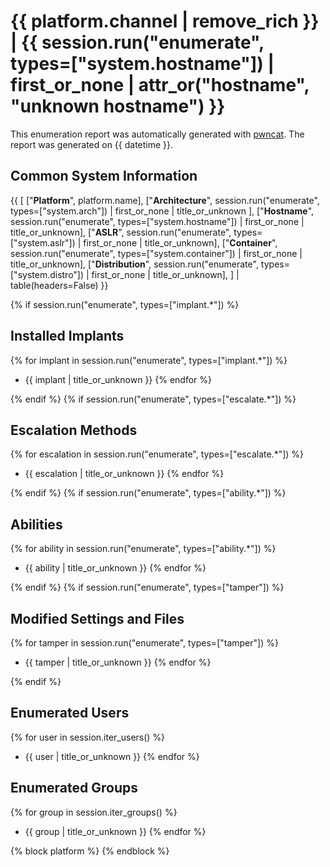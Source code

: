 # {{ platform.channel | remove_rich }} | {{ session.run("enumerate", types=["system.hostname"]) | first_or_none | attr_or("hostname", "unknown hostname") }}

This enumeration report was automatically generated with [pwncat](https://github.com/calebstewart/pwncat).
The report was generated on {{ datetime }}.

## Common System Information

{{ [
    ["**Platform**", platform.name],
    ["**Architecture**", session.run("enumerate", types=["system.arch"]) | first_or_none | title_or_unknown ],
    ["**Hostname**", session.run("enumerate", types=["system.hostname"]) | first_or_none | title_or_unknown],
    ["**ASLR**", session.run("enumerate", types=["system.aslr"]) | first_or_none | title_or_unknown],
    ["**Container**", session.run("enumerate", types=["system.container"]) | first_or_none | title_or_unknown],
    ["**Distribution**", session.run("enumerate", types=["system.distro"]) | first_or_none | title_or_unknown],
] | table(headers=False) }}

{% if session.run("enumerate", types=["implant.*"]) %}
## Installed Implants
{% for implant in session.run("enumerate", types=["implant.*"]) %}
- {{ implant | title_or_unknown }}
{% endfor %}

{% endif %}
{% if session.run("enumerate", types=["escalate.*"]) %}
## Escalation Methods
{% for escalation in  session.run("enumerate", types=["escalate.*"]) %}
- {{ escalation | title_or_unknown }}
{% endfor %}

{% endif %}
{% if session.run("enumerate", types=["ability.*"]) %}
## Abilities
{% for ability in session.run("enumerate", types=["ability.*"]) %}
- {{ ability | title_or_unknown }}
{% endfor %}

{% endif %}
{% if session.run("enumerate", types=["tamper"]) %}
## Modified Settings and Files
{% for tamper in session.run("enumerate", types=["tamper"]) %}
- {{ tamper | title_or_unknown }}
{% endfor %}

{% endif %}
## Enumerated Users
{% for user in session.iter_users() %}
- {{ user | title_or_unknown }}
{% endfor %}

## Enumerated Groups
{% for group in session.iter_groups() %}
- {{ group | title_or_unknown }}
{% endfor %}

{% block platform %}
{% endblock %}
